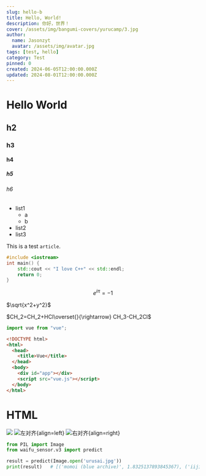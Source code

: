 ```yaml
---
slug: hello-b
title: Hello, World!
description: 你好，世界！
cover: /assets/img/bangumi-covers/yurucamp/3.jpg
author:
  name: Jasonzyt
  avatar: /assets/img/avatar.jpg
tags: [test, hello]
category: Test
pinned: 0
created: 2024-06-05T12:00:00.000Z
updated: 2024-08-01T12:00:00.000Z
---
```


# Hello World

## h2

### h3

#### h4

##### h5

###### h6

- list1
  - a
  - b
- list2
- list3

This is a test `article`.

```cpp {3,4}
#include <iostream>
int main() {
    std::cout << "I love C++" << std::endl;
    return 0;
}
```

```math
e^{i\pi}=-1
```

$\sqrt{x^2+y^2}$

$CH_2=CH_2+HCl\overset{}{\rightarrow} CH_3-CH_2Cl$

```js
import vue from "vue";
```

```html [App.vue]
<!DOCTYPE html>
<html>
  <head>
    <title>Vue</title>
  </head>
  <body>
    <div id="app"></div>
    <script src="vue.js"></script>
  </body>
</html>
```

# HTML

![](/assets/img/illustrations/112981252_p0.jpg)
![左对齐](/assets/img/illustrations/112981252_p0.jpg){align=left}
![右对齐](/assets/img/illustrations/112981252_p0.jpg){align=right}

```python
from PIL import Image
from waifu_sensor.v3 import predict

result = predict(Image.open('urusai.jpg'))
print(result)   # [('momoi (blue archive)', 1.8325137893845367), ('iijima yun', 2.4338155048445755), ('midori (blue archive)', 2.5287921933510806)]
```
